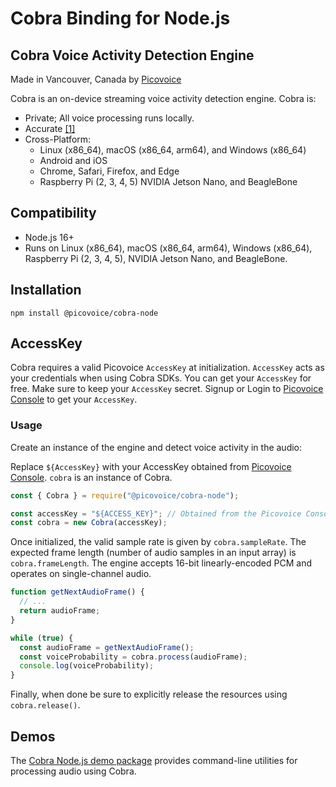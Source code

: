 # Cobra Binding for Node.js

## Cobra Voice Activity Detection Engine

Made in Vancouver, Canada by [Picovoice](https://picovoice.ai)

Cobra is an on-device streaming voice activity detection engine. Cobra is:

- Private; All voice processing runs locally.
- Accurate [[1]](https://picovoice.ai/docs/benchmark/vad/#results)
- Cross-Platform:
    - Linux (x86_64), macOS (x86_64, arm64), and Windows (x86_64)
    - Android and iOS
    - Chrome, Safari, Firefox, and Edge
    - Raspberry Pi (2, 3, 4, 5) NVIDIA Jetson Nano, and BeagleBone

## Compatibility

- Node.js 16+
- Runs on Linux (x86_64), macOS (x86_64, arm64), Windows (x86_64), Raspberry Pi (2, 3, 4, 5), NVIDIA Jetson Nano, and BeagleBone.

## Installation

```console
npm install @picovoice/cobra-node
```

## AccessKey

Cobra requires a valid Picovoice `AccessKey` at initialization. `AccessKey` acts as your credentials when using Cobra SDKs.
You can get your `AccessKey` for free. Make sure to keep your `AccessKey` secret.
Signup or Login to [Picovoice Console](https://console.picovoice.ai/) to get your `AccessKey`.

### Usage

Create an instance of the engine and detect voice activity in the audio:

Replace `${AccessKey}` with your AccessKey obtained from [Picovoice Console](https://console.picovoice.ai/). `cobra` is
an instance of Cobra.

```javascript
const { Cobra } = require("@picovoice/cobra-node");

const accessKey = "${ACCESS_KEY}"; // Obtained from the Picovoice Console (https://console.picovoice.ai/)
const cobra = new Cobra(accessKey);
```

Once initialized, the valid sample rate is given by `cobra.sampleRate`. The expected frame length (number of audio samples
in an input array) is `cobra.frameLength`. The engine accepts 16-bit linearly-encoded PCM and operates on
single-channel audio.

```javascript
function getNextAudioFrame() {
  // ...
  return audioFrame;
}

while (true) {
  const audioFrame = getNextAudioFrame();
  const voiceProbability = cobra.process(audioFrame);
  console.log(voiceProbability);
}
```

Finally, when done be sure to explicitly release the resources using
`cobra.release()`.

## Demos

The [Cobra Node.js demo package](https://www.npmjs.com/package/@picovoice/cobra-node-demo) provides command-line utilities for processing audio using Cobra.
